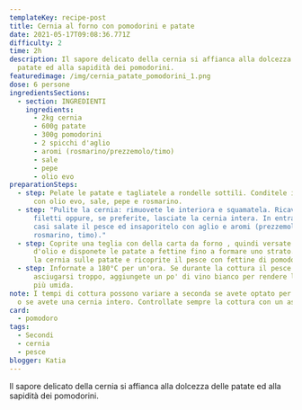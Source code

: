 ```yaml
---
templateKey: recipe-post
title: Cernia al forno con pomodorini e patate
date: 2021-05-17T09:08:36.771Z
difficulty: 2
time: 2h
description: Il sapore delicato della cernia si affianca alla dolcezza delle
  patate ed alla sapidità dei pomodorini.
featuredimage: /img/cernia_patate_pomodorini_1.png
dose: 6 persone
ingredientsSections:
  - section: INGREDIENTI
    ingredients:
      - 2kg cernia
      - 600g patate
      - 300g pomodorini
      - 2 spicchi d'aglio
      - aromi (rosmarino/prezzemolo/timo)
      - sale
      - pepe
      - olio evo
preparationSteps:
  - step: Pelate le patate e tagliatele a rondelle sottili. Conditele in una ciotola
      con olio evo, sale, pepe e rosmarino.
  - step: "Pulite la cernia: rimuovete le interiora e squamatela. Ricavate dei
      filetti oppure, se preferite, lasciate la cernia intera. In entrambi i
      casi salate il pesce ed insaporitelo con aglio e aromi (prezzemolo,
      rosmarino, timo)."
  - step: Coprite una teglia con della carta da forno , quindi versate un filo
      d'olio e disponete le patate a fettine fino a formare uno strato. Adagiate
      la cernia sulle patate e ricoprite il pesce con fettine di pomodorini.
  - step: Infornate a 180°C per un'ora. Se durante la cottura il pesce tende ad
      asciugarsi troppo, aggiungete un po' di vino bianco per rendere la cernia
      più umida.
note: I tempi di cottura possono variare a seconda se avete optato per i filetti
  o se avete una cernia intero. Controllate sempre la cottura con un assaggio!
card:
  - pomodoro
tags:
  - Secondi
  - cernia
  - pesce
blogger: Katia
---
```

Il sapore delicato della cernia si affianca alla dolcezza delle patate ed alla sapidità dei pomodorini.